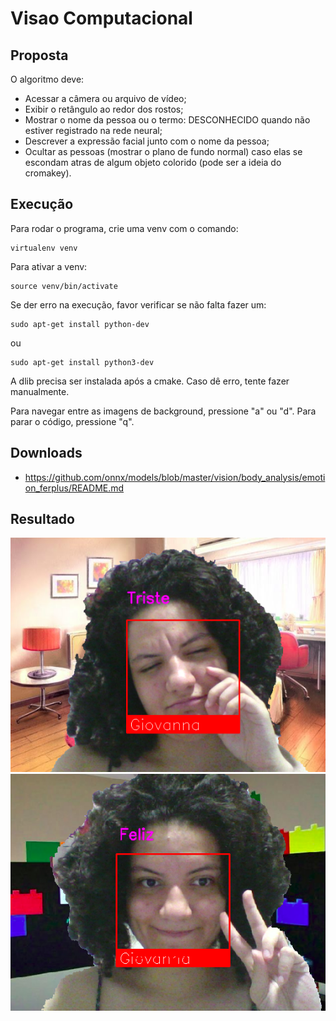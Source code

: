 # Visao Computacional 

## Proposta 
O algoritmo deve:
- Acessar a câmera ou arquivo de vídeo;
- Exibir o retângulo ao redor dos rostos;
- Mostrar o nome da pessoa ou o termo: DESCONHECIDO quando não estiver registrado na rede neural;
- Descrever a expressão facial junto com o nome da pessoa;
- Ocultar as pessoas (mostrar o plano de fundo normal) caso elas se escondam atras de algum objeto colorido (pode ser a ideia do cromakey).

## Execução
Para rodar o programa, crie uma venv com o comando:

```
virtualenv venv 
```

Para ativar a venv:

```
source venv/bin/activate 
```

Se der erro na execução, favor verificar se não falta fazer um:

```
sudo apt-get install python-dev 
```
ou 
```
sudo apt-get install python3-dev
```

A dlib precisa ser instalada após a cmake. Caso dê erro, tente fazer manualmente.

Para navegar entre as imagens de background, pressione "a" ou "d".
Para parar o código, pressione "q".

## Downloads 
- https://github.com/onnx/models/blob/master/vision/body_analysis/emotion_ferplus/README.md

## Resultado
![Readme1](./Imagens/Readme/readme1.png)
![Readme2](./Imagens/Readme/readme2.png)

